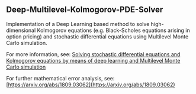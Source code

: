 ## Deep-Multilevel-Kolmogorov-PDE-Solver

Implementation of a Deep Learning based method to solve high-dimensional Kolmogorov equations (e.g. Black-Scholes equations arising in option pricing) and stochastic differential equations using Multilevel Monte Carlo simulation.

For more information, see:
[Solving stochastic differential equations and Kolmogorov equations by means of deep learning and Multilevel Monte Carlo simulation](https://homepage.univie.ac.at/julius.berner/research.html#three)

For further mathematical error analysis, see: [https://arxiv.org/abs/1809.03062](https://arxiv.org/abs/1809.03062)
